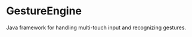 GestureEngine
=============

Java framework for handling multi-touch input and recognizing gestures.

